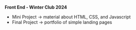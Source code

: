 **Front End - Winter Club 2024**

- Mini Project -> material about HTML, CSS, and Javascript
- Final Project -> portfolio of simple landing pages
